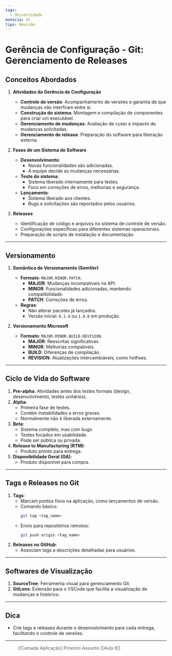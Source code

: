 ```yaml
---
tags:
  - Universidade
materia: GC
tipo: Revisão
---
```

# Gerência de Configuração - Git: Gerenciamento de Releases

## **Conceitos Abordados**
1. **Atividades da Gerência de Configuração**
   - **Controle de versão**: Acompanhamento de versões e garantia de que mudanças não interfiram entre si.
   - **Construção do sistema**: Montagem e compilação de componentes para criar um executável.
   - **Gerenciamento de mudanças**: Avaliação de custo e impacto de mudanças solicitadas.
   - **Gerenciamento de release**: Preparação do software para liberação externa.

2. **Fases de um Sistema de Software**
   - **Desenvolvimento**:
     - Novas funcionalidades são adicionadas.
     - A equipe decide as mudanças necessárias.
   - **Teste do sistema**:
     - Sistema liberado internamente para testes.
     - Foco em correções de erros, melhorias e segurança.
   - **Lançamento**:
     - Sistema liberado aos clientes.
     - Bugs e solicitações são reportados pelos usuários.

3. **Releases**
   - Identificação de código e arquivos no sistema de controle de versão.
   - Configurações específicas para diferentes sistemas operacionais.
   - Preparação de scripts de instalação e documentação.

---

## **Versionamento**
1. **Semântica de Versionamento (SemVer)**
   - **Formato**: `MAJOR.MINOR.PATCH`.
     - **MAJOR**: Mudanças incompatíveis na API.
     - **MINOR**: Funcionalidades adicionadas, mantendo compatibilidade.
     - **PATCH**: Correções de erros.
   - **Regras**:
     - Não alterar pacotes já lançados.
     - Versão inicial: `0.1.0` ou `1.0.0` em produção.

2. **Versionamento Microsoft**
   - **Formato**: `MAJOR.MINOR.BUILD.REVISION`.
     - **MAJOR**: Reescritas significativas.
     - **MINOR**: Melhorias compatíveis.
     - **BUILD**: Diferenças de compilação.
     - **REVISION**: Atualizações intercambiáveis, como hotfixes.

---

## **Ciclo de Vida do Software**
1. **Pre-alpha**: Atividades antes dos testes formais (design, desenvolvimento, testes unitários).
2. **Alpha**:
   - Primeira fase de testes.
   - Contém instabilidades e erros graves.
   - Normalmente não é liberada externamente.
3. **Beta**:
   - Sistema completo, mas com bugs.
   - Testes focados em usabilidade.
   - Pode ser pública ou privada.
4. **Release to Manufacturing (RTM)**:
   - Produto pronto para entrega.
5. **Disponibilidade Geral (GA)**:
   - Produto disponível para compra.

---

## **Tags e Releases no Git**
1. **Tags**:
   - Marcam pontos fixos na aplicação, como lançamentos de versão.
   - Comando básico:
     ```bash
     git tag <tag_name>
     ```
   - Envio para repositórios remotos:
     ```bash
     git push origin <tag_name>
     ```
2. **Releases no GitHub**:
   - Associam tags a descrições detalhadas para usuários.

---

## **Softwares de Visualização**
1. **SourceTree**: Ferramenta visual para gerenciamento Git.
2. **GitLens**: Extensão para o VSCode que facilita a visualização de mudanças e histórico.

---

## **Dica**
- Crie tags e releases durante o desenvolvimento para cada entrega, facilitando o controle de versões.

---

> [!Camada Aplicação] Próximo Assunto 
> [[Aula 9]]